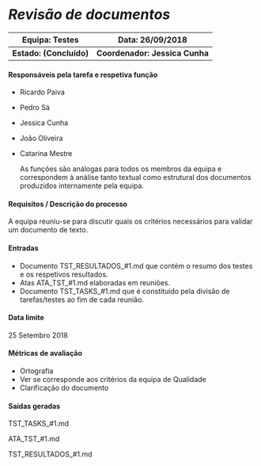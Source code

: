 # **_Revisão de documentos_**

| Equipa: Testes | Data: 26/09/2018 
| ------ | ------ | 
| **Estado: (Concluído)** |  **Coordenador: Jessica Cunha**|

#### **Responsáveis pela tarefa e respetiva função**
  * Ricardo Paiva 

  * Pedro Sá

  * Jessica Cunha

  * João Oliveira 

  * Catarina Mestre

    As funções são análogas para todos os membros da equipa e correspondem à análise tanto textual como estrutural dos documentos produzidos internamente pela equipa.

#### **Requisitos / Descrição do processo**
A equipa reuniu-se para discutir quais os critérios necessários para validar um documento de texto.

#### **Entradas**
- Documento TST_RESULTADOS_#1.md que contém o resumo dos testes e os respetivos resultados.
- Atas ATA_TST_#1.md elaboradas em reuniões.
- Documento TST_TASKS_#1.md que é constituído pela divisão de tarefas/testes ao fim de cada reunião.

#### **Data limite**
25 Setembro 2018

#### **Métricas de avaliação**
- Ortografia
- Ver se corresponde aos critérios da equipa de Qualidade
- Clarificação do documento

#### **Saídas geradas**
TST_TASKS_#1.md

ATA_TST_#1.md

TST_RESULTADOS_#1.md

